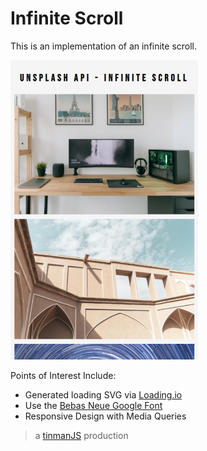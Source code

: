 # Infinite Scroll
This is an implementation of an infinite scroll.

![](art/banner01.png?raw=true)

Points of Interest Include:
- Generated loading SVG via [Loading.io](https://loading.io/)
- Use the [Bebas Neue Google Font](https://fonts.google.com/specimen/Bebas+Neue)
- Responsive Design with Media Queries

> a [tinmanJS](https://tinmanjs.com/) production

